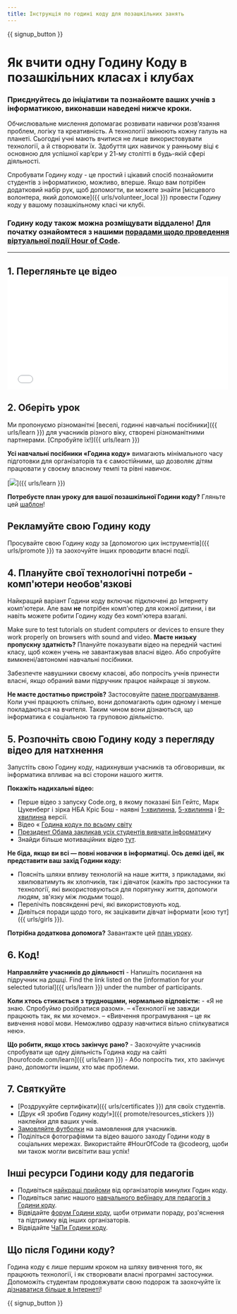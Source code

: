 ```yaml
---
title: Інструкція по годині коду для позашкільних занять
---
```


{{ signup_button }}

# Як вчити одну Годину Коду в позашкільних класах і клубах

### Приєднуйтесь до ініціативи та познайомте ваших учнів з інформатикою, виконавши наведені нижче кроки.

Обчислювальне мислення допомагає розвивати навички розв’язання проблем, логіку та креативність. А технології змінюють кожну галузь на планеті. Сьогодні учні мають вчитися не лише використовувати технології, а й створювати їх. Здобуття цих навичок у ранньому віці є основною для успішної кар’єри у 21-му столітті в будь-якій сфері діяльності.

Спробувати Годину коду - це простий і цікавий спосіб познайомити студентів з інформатикою, можливо, вперше. Якщо вам потрібен додатковий набір рук, щоб допомогти, ви можете знайти [місцевого волонтера, який допоможе]({{ urls/volunteer_local }}) провести Годину коду у вашому позашкільному класі чи клубі.

### Годину коду також можна розміщувати віддалено! Для початку ознайомтеся з нашими [порадами щодо проведення віртуальної події Hour of Code](https://hourofcode.com/us/how-to/virtual).

* * *

## 1. Перегляньте це відео <iframe width="500" height="255" src="//www.youtube.com/embed/SrnvvWDm73k" frameborder="0" allowfullscreen></iframe> 

## 2. Оберіть урок

Ми пропонуємо різноманітні [веселі, годинні навчальні посібники]({{ urls/learn }}) для учасників різного віку, створені різноманітними партнерами. [Спробуйте їх!]({{ urls/learn }})

**Усі навчальні посібники «Година коду»** вимагають мінімального часу підготовки для організаторів та є самостійними, що дозволяє дітям працювати у своєму власному темпі та рівні навичок.

[![](/images/fit-700/tutorials.png)]({{ urls/learn }})

**Потребуєте план уроку для вашої позашкільної Години коду?** Гляньте цей [шаблон](/files/AfterschoolEducatorLessonPlanOutline.docx)!

## Рекламуйте свою Годину коду

Просувайте свою Годину коду за [допомогою цих інструментів]({{ urls/promote }}) та заохочуйте інших проводити власні події.

## 4. Плануйте свої технологічні потреби - комп'ютери необов'язкові

Найкращий варіант Години коду включає підключені до Інтернету комп'ютери. Але вам **не** потрібен комп'ютер для кожної дитини, і ви навіть можете робити Годину коду без комп'ютера взагалі.

Make sure to test tutorials on student computers or devices to ensure they work properly on browsers with sound and video. **Маєте низьку пропускну здатність?** Плануйте показувати відео на передній частині класу, щоб кожен учень не завантажував власні відео. Або спробуйте вимкнені/автономні навчальні посібники.

Забезпечте навушники своєму класові, або попросіть учнів принести власні, якщо обраний вами підручник працює найкраще зі звуком.

**Не маєте достатньо пристроїв?** Застосовуйте [парне програмування](https://www.youtube.com/watch?v=vgkahOzFH2Q). Коли учні працюють спільно, вони допомагають один одному і менше покладаються на вчителя. Таким чином вони дізнаються, що інформатика є соціальною та груповою діяльністю.

## 5. Розпочніть свою Годину коду з перегляду відео для натхнення

Запустіть свою Годину коду, надихнувши учасників та обговоривши, як інформатика впливає на всі сторони нашого життя.

**Покажіть надихальні відео:**

- Перше відео з запуску Code.org, в якому показані Біл Гейтс, Марк Цукенберг і зірка НБА Кріс Бош - наявні [ 1-хвилинна](https://www.youtube.com/watch?v=qYZF6oIZtfc), [5-хвилинна](https://www.youtube.com/watch?v=nKIu9yen5nc) і [9-хвилинна](https://www.youtube.com/watch?v=dU1xS07N-FA) версії.
- Відео « [Година коду» по всьому світу](https://www.youtube.com/watch?v=KsOIlDT145A)
- [Президент Обама закликав усіх студентів вивчати інформати](https://www.youtube.com/watch?v=6XvmhE1J9PY)ку
- Знайди більше мотиваційних відео [тут](https://www.youtube.com/playlist?list=PLzdnOPI1iJNfpD8i4Sx7U0y2MccnrNZuP).

**Не біда, якщо ви всі — повні новачки в інформатиці. Ось деякі ідеї, як представити ваш захід Години коду:**

- Поясніть шляхи впливу технологій на наше життя, з прикладами, які хвилюватимуть як хлопчиків, так і дівчаток (кажіть про застосунки та технології, які використовуються для порятунку життя, допомоги людям, зв'язку між людьми тощо).
- Перелічіть повсякденні речі, які використовують код.
- Дивіться поради щодо того, як зацікавити дівчат інформати [кою тут]({{ urls/girls }}).

**Потрібна додаткова допомога?** Завантажте цей [ план уроку](/files/AfterschoolEducatorLessonPlanOutline.docx).

## 6. Код!

**Направляйте учасників до діяльності** - Напишіть посилання на підручник на дошці. Find the link listed on the [information for your selected tutorial]({{ urls/learn }}) under the number of participants.

**Коли хтось стикається з труднощами, нормально відповісти:** - «Я не знаю. Спробуймо розібратися разом». – «Технології не завжди працюють так, як ми хочемо». – «Вивчення програмування – це як вивчення нової мови. Неможливо одразу навчитися вільно спілкуватися нею».

**Що робити, якщо хтось закінчує рано?** - Заохочуйте учасників спробувати ще одну діяльність Година коду на сайті [hourofcode.com/learn]({{ urls/learn }}) - Або попросіть тих, хто закінчує рано, допомогти іншим, хто має проблеми.

## 7. Святкуйте

- [Роздрукуйте сертифікати]({{ urls/certificates }}) для своїх студентів.
- [Друк «Я зробив Годину коду!»]({{ promote/resources_stickers }}) наклейки для ваших учнів.
- [Замовляйте футболки](https://www.amazon.com/stores/Code/page/8557B2A6-EBF2-4C9F-95C5-C3256FBA0220?ref_=ast_bln) на замовлення для учасників.
- Поділіться фотографіями та відео вашого заходу Години коду в соціальних мережах. Використайте #HourOfCode та @codeorg, щоби ми також могли висвітити ваш успіх!

## Інші ресурси Години коду для педагогів

- Подивіться [найкращі прийоми](http://www.slideshare.net/TeachCode/hour-of-code-best-practices-for-successful-educators-51273466) від організаторів минулих Годин коду.
- Подивіться запис нашого [навчального вебінару для педагогів з Години коду](https://youtu.be/EJeMeSW2-Mw).
- Відвідайте [форум Години коду](http://forum.code.org/c/plc/hour-of-code), щоби отримати пораду, роз'яснення та підтримку від інших організаторів.
- Відвідайте [ЧаПи Години коду](https://support.code.org/hc/en-us/categories/200147083-Hour-of-Code).

## Що після Години коду?

Година коду є лише першим кроком на шляху вивчення того, як працюють технології, і як створювати власні програмні застосунки. Допоможіть студентам продовжувати свою подорож та заохочуйте їх [дізнаватися більше в Інтернеті](/beyond)!

{{ signup_button }}